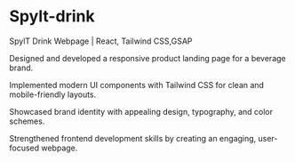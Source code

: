 # Spylt-drink
SpylT Drink Webpage | React, Tailwind CSS,GSAP

Designed and developed a responsive product landing page for a beverage brand.

Implemented modern UI components with Tailwind CSS for clean and mobile-friendly layouts.

Showcased brand identity with appealing design, typography, and color schemes.

Strengthened frontend development skills by creating an engaging, user-focused webpage.
